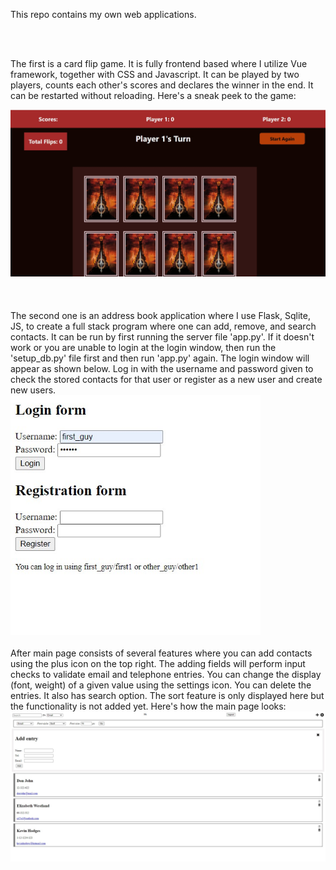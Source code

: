 This repo contains my own web applications.    
  


  

</br>
</br>

The first is a card flip game. It is fully frontend based where I utilize Vue framework, together with CSS and Javascript. It can be played by two players, counts each other's scores and declares the winner in the end. It can be restarted without reloading. Here's a sneak peek to the game:  


<img src="card_flip_game/screenshot.jpg" width="600px" alt="The card game">  

  
</br>
</br>
</br>
</br>
The second one is an address book application where I use Flask, Sqlite, JS, to create a full stack program where one can add, remove, and search contacts. It can be run by first running the server file 'app.py'. If it doesn't work or you are unable to login at the login window, then run the 'setup_db.py' file first and then run 'app.py' again. The login window will appear as shown below. Log in with the username and password given to check the stored contacts for that user or register as a new user and create new users.
</br>
<img src="address_book/static/login.jpg" width="400px" alt="login window">  
</br>
</br>
After main page consists of several features where you can add contacts using the plus icon on the top right. The adding fields will perform input checks to validate email and telephone entries. You can change the display (font, weight) of a given value using the settings icon. You can delete the entries. It also has search option. The sort feature is only displayed here but the functionality is not added yet. Here's how the main page looks:  
</br>
<img src="address_book/static/main_page.jpg" width="800px" alt="login window">

